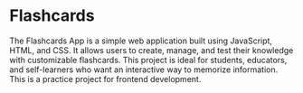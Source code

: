 ﻿# Flashcards
 The Flashcards App is a simple web application built using JavaScript, HTML, and CSS. It allows users to create, manage, and test their knowledge with customizable flashcards. This project is ideal for students, educators, and self-learners who want an interactive way to memorize information. This is a practice project for frontend development.
 

